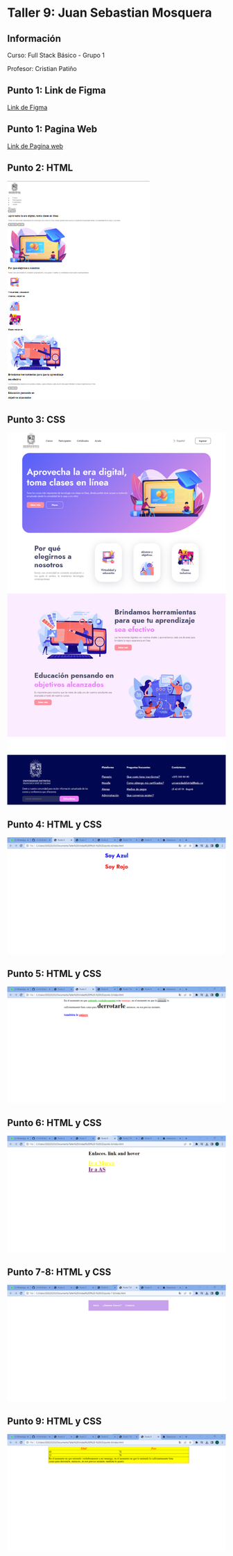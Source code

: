 <h1>Taller 9: Juan Sebastian Mosquera</h1>

<h2>Información</h2>
<p>Curso: Full Stack Básico - Grupo 1</p>
<p>Profesor: Cristian Patiño</p>

<h2>Punto 1: Link de Figma</h2>
<a href="https://www.figma.com/file/6fQ7hspu0DVkKkTWozpPzy/Juan-Mosquera---Figma-Excercise-(Copy)?type=design&t=fq8biszIKdYhgb1v-1"target="_blank">Link de Figma</a>

<h2>Punto 1: Pagina Web</h2>
<a href="https://j-s-m-b.github.io/taller-9-full-stack/"target="_blank">Link de Pagina web</a>

<h2>Punto 2: HTML</h2>
<img src="./public/images/html.png" alt="html">

<h2>Punto 3: CSS</h2>
<img src="./public/images/PAGINA%20F.png" alt="css">

<h2>Punto 4: HTML y CSS</h2>
<img src="./public/images/Punto%204.png" alt="html">

<h2>Punto 5: HTML y CSS</h2>
<img src="./public/images/Punto%205.png" alt="css">

<h2>Punto 6: HTML y CSS</h2>
<img src="./public/images/Punto%206.png" alt="html">

<h2>Punto 7-8: HTML y CSS</h2>
<img src="./public/images/Punto%207-8.png" alt="css">

<h2>Punto 9: HTML y CSS</h2>
<img src="./public/images/Punto%209.png" alt="html">